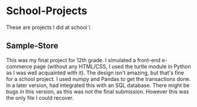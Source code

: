 # School-Projects
These are projects I did at school
\
## Sample-Store
This was my final project for 12th grade. I simulated a front-end e-commerce page (without any HTML/CSS, I used the turtle module in Python as I was well acquainted with it).
The design isn't amazing, but that's fine for a school project. I used numpy and Pandas to get the transactions done.
In a later version, had integrated this with an SQL database.
There might be bugs in this version, as this was not the final submission. However this was the only file I could recover.
